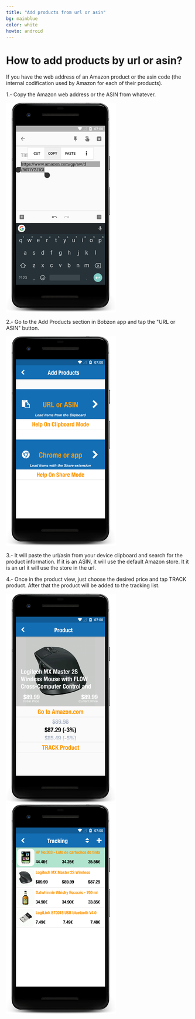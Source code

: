 ```yaml
---
title: "Add products from url or asin"
bg: mainblue
color: white
howto: android
---
```


# How to add products by url or asin?

If you have the web address of an Amazon product or the asin code (the internal codification used by Amazon for each of their products).

1.- Copy the Amazon web address or the ASIN from whatever.

<img src="/img/howto/android/add-from-url_framed.png" alt="" title="" width="300" />

2.- Go to the Add Products section in Bobzon app and tap the "URL or ASIN" button.

<img src="/img/howto/android/add-view_framed.png" alt="" title="" width="300" />

3.- It will paste the url/asin from your device clipboard and search for the product information. If it is an ASIN, it will use the default Amazon store. It it is an url it will use the store in the url.

4.- Once in the product view, just choose the desired price and tap TRACK product. After that the product will be added to the tracking list.

<img src="/img/howto/android/product-view_framed.png" alt="" title="" width="300" />

<img src="/img/howto/android/tracking-view_framed.png" alt="" title="" width="300" />